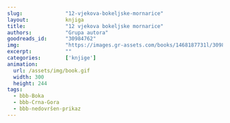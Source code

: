 ```yaml
---
slug:              "12-vjekova-bokeljske-mornarice"
layout:            knjiga
title:             "12 vjekova bokeljske mornarice"
authors:           "Grupa autora"
goodreads_id:      "30984762"
img:               "https://images.gr-assets.com/books/1468187731l/30984762.jpg"
excerpt:           ""
categories:        ['knjige']
animation:
  url: /assets/img/book.gif
  width: 300
  height: 244
tags:
  - bbb-Boka
  - bbb-Crna-Gora
  - bbb-nedovršen-prikaz
---
```


